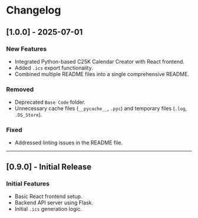 # Changelog

## [1.0.0] - 2025-07-01

### New Features

- Integrated Python-based C25K Calendar Creator with React frontend.
- Added `.ics` export functionality.
- Combined multiple README files into a single comprehensive README.

### Removed

- Deprecated `Base Code` folder.
- Unnecessary cache files (`__pycache__`, `.pyc`) and temporary files (`.log`, `.DS_Store`).

### Fixed

- Addressed linting issues in the README file.

---

## [0.9.0] - Initial Release

### Initial Features

- Basic React frontend setup.
- Backend API server using Flask.
- Initial `.ics` generation logic.
